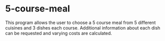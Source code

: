 # 5-course-meal
This program allows the user to choose a 5 course meal from 5 different cuisines and 3 dishes each course. Additional information about each dish can be requested and varying costs are calculated.
